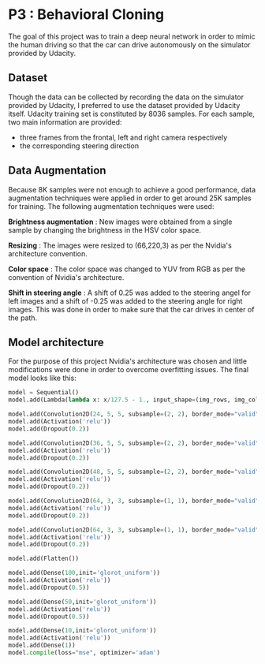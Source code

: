 # P3 : Behavioral Cloning

The goal of this project was to train a deep neural network in order to mimic the human driving so that the car
can drive autonomously on the simulator provided by Udacity.

## Dataset
Though the data can be collected by recording the data on the simulator provided by Udacity, I preferred to use the dataset provided by Udacity itself.
Udacity training set is constituted by 8036 samples. For each sample, two main information are provided:

* three frames from the frontal, left and right camera respectively
* the corresponding steering direction

## Data Augmentation
Because 8K samples were not enough to achieve a good performance, data augmentation techniques were applied in order
to get around 25K samples for training. The following augmentation techniques were used:

**Brightness augmentation** : New images were obtained from a single sample by changing the brightness in the HSV
color space.

**Resizing** : The images were resized to (66,220,3) as per the Nvidia's architecture convention.

**Color space** : The color space was changed to YUV from RGB as per the convention of Nvidia's architecture.

**Shift in steering angle** : A shift of 0.25 was added to the steering angel for left images and a shift of -0.25
was added to the steering angle for right images. This was done in order to make sure that the car drives in center of the path.

## Model architecture 
For the purpose of this project Nvidia's architecture was chosen and little modifications were done in order to overcome
overfitting issues. The final model looks like this:

```python
model = Sequential()
model.add(Lambda(lambda x: x/127.5 - 1., input_shape=(img_rows, img_cols,ch)))

model.add(Convolution2D(24, 5, 5, subsample=(2, 2), border_mode="valid", init='glorot_uniform'))
model.add(Activation('relu'))
model.add(Dropout(0.2))

model.add(Convolution2D(36, 5, 5, subsample=(2, 2), border_mode="valid", init='glorot_uniform'))
model.add(Activation('relu'))
model.add(Dropout(0.2))

model.add(Convolution2D(48, 5, 5, subsample=(2, 2), border_mode="valid", init='glorot_uniform'))
model.add(Activation('relu'))
model.add(Dropout(0.2))

model.add(Convolution2D(64, 3, 3, subsample=(1, 1), border_mode="valid", init='glorot_uniform'))
model.add(Activation('relu'))
model.add(Dropout(0.2))

model.add(Convolution2D(64, 3, 3, subsample=(1, 1), border_mode="valid", init='glorot_uniform'))
model.add(Activation('relu'))
model.add(Dropout(0.2))

model.add(Flatten())

model.add(Dense(100,init='glorot_uniform'))
model.add(Activation('relu'))
model.add(Dropout(0.5))

model.add(Dense(50,init='glorot_uniform'))
model.add(Activation('relu'))
model.add(Dropout(0.5))

model.add(Dense(10,init='glorot_uniform'))
model.add(Activation('relu'))
model.add(Dense(1))
model.compile(loss="mse", optimizer='adam')
```
